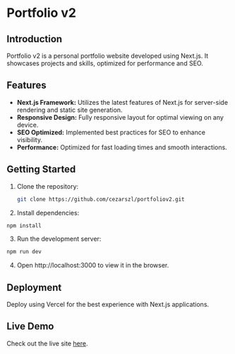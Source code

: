 # Portfolio v2

## Introduction
Portfolio v2 is a personal portfolio website developed using Next.js. It showcases projects and skills, optimized for performance and SEO.

## Features
- **Next.js Framework:** Utilizes the latest features of Next.js for server-side rendering and static site generation.
- **Responsive Design:** Fully responsive layout for optimal viewing on any device.
- **SEO Optimized:** Implemented best practices for SEO to enhance visibility.
- **Performance:** Optimized for fast loading times and smooth interactions.

## Getting Started
1. Clone the repository:
   ```bash
   git clone https://github.com/cezarszl/portfoliov2.git
   ```
2. Install dependencies:
  ```bash
npm install
```
3. Run the development server:
  ```bash
npm run dev
```
4. Open http://localhost:3000 to view it in the browser.

## Deployment
Deploy using Vercel for the best experience with Next.js applications.

## Live Demo
Check out the live site [here](https://portfoliov2-tau-nine.vercel.app).
